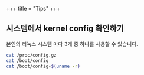 +++
title = "Tips"
+++


## 시스템에서 kernel config 확인하기

본인의 리눅스 시스템 마다 3개 중 하나를 사용할 수 있습니다.

```bash
cat /proc/config.gz
cat /boot/config
cat /boot/config-$(uname -r)
```


